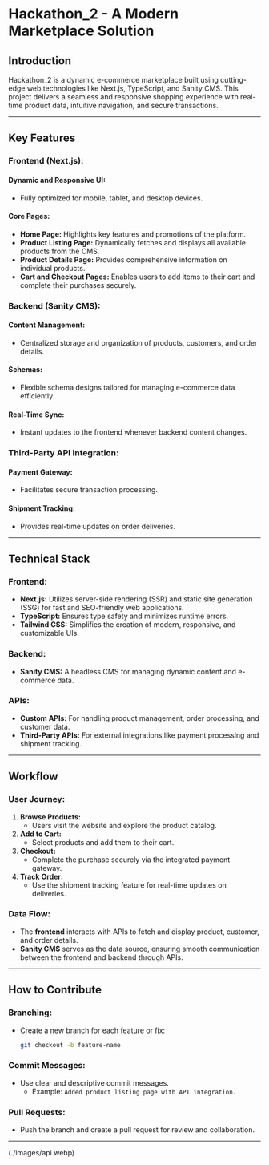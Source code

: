 
# Hackathon_2 - A Modern Marketplace Solution

## Introduction

Hackathon_2 is a dynamic e-commerce marketplace built using cutting-edge web technologies like Next.js, TypeScript, and Sanity CMS. This project delivers a seamless and responsive shopping experience with real-time product data, intuitive navigation, and secure transactions.

---

## Key Features

### Frontend (Next.js):

#### Dynamic and Responsive UI:
- Fully optimized for mobile, tablet, and desktop devices.

#### Core Pages:
- **Home Page:** Highlights key features and promotions of the platform.
- **Product Listing Page:** Dynamically fetches and displays all available products from the CMS.
- **Product Details Page:** Provides comprehensive information on individual products.
- **Cart and Checkout Pages:** Enables users to add items to their cart and complete their purchases securely.

### Backend (Sanity CMS):

#### Content Management:
- Centralized storage and organization of products, customers, and order details.

#### Schemas:
- Flexible schema designs tailored for managing e-commerce data efficiently.

#### Real-Time Sync:
- Instant updates to the frontend whenever backend content changes.

### Third-Party API Integration:

#### Payment Gateway:
- Facilitates secure transaction processing.

#### Shipment Tracking:
- Provides real-time updates on order deliveries.

---

## Technical Stack

### Frontend:
- **Next.js:** Utilizes server-side rendering (SSR) and static site generation (SSG) for fast and SEO-friendly web applications.
- **TypeScript:** Ensures type safety and minimizes runtime errors.
- **Tailwind CSS:** Simplifies the creation of modern, responsive, and customizable UIs.

### Backend:
- **Sanity CMS:** A headless CMS for managing dynamic content and e-commerce data.

### APIs:
- **Custom APIs:** For handling product management, order processing, and customer data.
- **Third-Party APIs:** For external integrations like payment processing and shipment tracking.

---

## Workflow

### User Journey:
1. **Browse Products:**
   - Users visit the website and explore the product catalog.
2. **Add to Cart:**
   - Select products and add them to their cart.
3. **Checkout:**
   - Complete the purchase securely via the integrated payment gateway.
4. **Track Order:**
   - Use the shipment tracking feature for real-time updates on deliveries.

### Data Flow:
- The **frontend** interacts with APIs to fetch and display product, customer, and order details.
- **Sanity CMS** serves as the data source, ensuring smooth communication between the frontend and backend through APIs.

---

## How to Contribute

### Branching:
- Create a new branch for each feature or fix:
  ```bash
  git checkout -b feature-name
  ```

### Commit Messages:
- Use clear and descriptive commit messages.
  - Example: `Added product listing page with API integration.`

### Pull Requests:
- Push the branch and create a pull request for review and collaboration.

---

(./images/api.webp)
